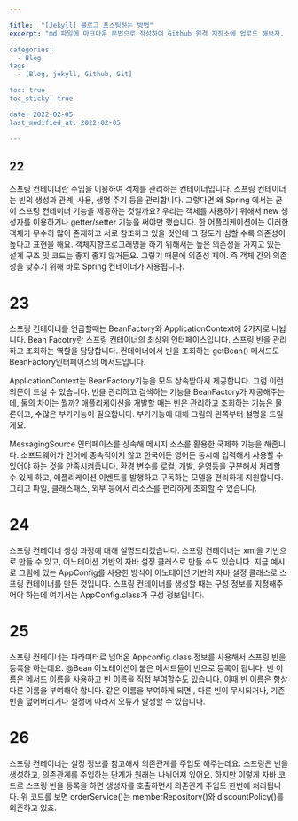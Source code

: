 ```yaml
---

title:  "[Jekyll] 블로그 포스팅하는 방법"
excerpt: "md 파일에 마크다운 문법으로 작성하여 Github 원격 저장소에 업로드 해보자. 

categories:
  - Blog
tags:
  - [Blog, jekyll, Github, Git]

toc: true
toc_sticky: true

date: 2022-02-05
last_modified_at: 2022-02-05

---
```


## 22

스프링 컨테이너란 주입을 이용하여 객체를 관리하는 컨테이너입니다. 스프링 컨테이너는 빈의 생성과 관계, 사용, 생명 주기 등을 관리합니다. 그렇다면 왜 Spring 에서는 굳이 스프링 컨테이너 기능을 제공하는 것일까요? 우리는 객체를 사용하기 위해서 new 생성자를 이용하거나 getter/setter 기능을 써야만 했습니다. 한 어플리케이션에는 이러한 객체가 무수히 많이 존재하고 서로 참조하고 있을 것인데 그 정도가 심할 수록 의존성이 높다고 표현을 해요. 객체지향프로그래밍을 하기 위해서는 높은 의존성을 가지고 있는 설계 구조 및 코드는 좋지 좋지 않거든요. 그렇기 때문에 의존성 제어. 즉 객체 간의 의존성을 낮추기 위해 바로 Spring 컨테이너가 사용됩니다.

# 23

스프링 컨테이너를 언급할때는 BeanFactory와 ApplicationContext에 2가지로 나뉩니다.  Bean Facotry란 스프링 컨테이너의 최상위 인터페이스입니다. 스프링 빈을 관리하고 조회하는 역할을 담당합니다. 컨테이너에서 빈을 조회하는 getBean() 메서드도 BeanFactory인터페이스의 메서드입니다. 

ApplicationContext는 BeanFactory기능을 모두 상속받아서 제공합니다. 그럼 이런 의문이 드실 수 있습니다. 빈을 관리하고 검색하는 기능을 BeanFactory가 제공해주는데, 둘의 차이는 뭘까? 애플리케이션을 개발할 때는 빈은 관리하고 조회하는 기능은 물론이고, 수많은 부가기능이 필요합니다. 부가기능에 대해 그림의 왼쪽부터 설명을 드릴게요.

MessagingSource 인터페이스를 상속해 메시지 소스를 활용한 국제화 기능을 해줍니다. 소프트웨어가 언어에 종속적이지 않고 한국어든 영어든 동시에 입력해서 사용할 수 있어야 하는 것을 만족시켜줍니다. 환경 변수를 로컬, 개발, 운영등을 구분해서 처리할 수 있게 하고, 애플리케이션 이벤트를 발행하고 구독하는 모델을 편리하게 지원합니다. 그리고 파일, 클래스패스, 외부 등에서 리소스를 편리하게 조회할 수 있습니다.

# 24

스프링 컨테이너 생성 과정에 대해 설명드리겠습니다. 스프링 컨테이너는 xml을 기반으로 만들 수 있고, 어노테이션 기반의 자바 설정 클래스로 만들 수도 있습니다. 지금 예시로 그림에 있는 AppConfig를 사용한 방식이 어노테이션 기반의 자바 설정 클래스로 스프링 컨테이너를 만든 것입니다.  스프링 컨테이너를 생성할 때는 구성 정보를 지정해주어야 하는데 여기서는 AppConfig.class가 구성 정보입니다.

# 25

스프링 컨테이너는 파라미터로 넘어온 Appconfig.class 정보를 사용해서 스프링 빈을 등록을 하는데요. @Bean 어노테이션이 붙은 메서드들이 빈으로 등록이 됩니다. 빈 이름은 메서드 이름을 사용하고 빈 이름을 직접 부여할수도 있습니다. 이때 빈 이름은 항상 다른 이름을 부여해야 합니다. 같은 이름을 부여하게 되면 , 다른 빈이 무시되거나, 기존 빈을 덮어버리거나 설정에 따라서 오류가 발생할 수 있습니다.

# 26

스프링 컨테이너는 설정 정보를 참고해서 의존관계를 주입도 해주는데요. 스프링은 빈을 생성하고, 의존관계를 주입하는 단계가 원래는 나뉘어져 있어요. 하지만 이렇게 자바 코드로 스프링 빈을 등록을 하면 생성자를 호출하면서 의존관계 주입도 한번에 처리됩니다. 위 코드를 보면 orderService()는 memberRepository()와 discountPolicy()를 의존하고 있죠. 